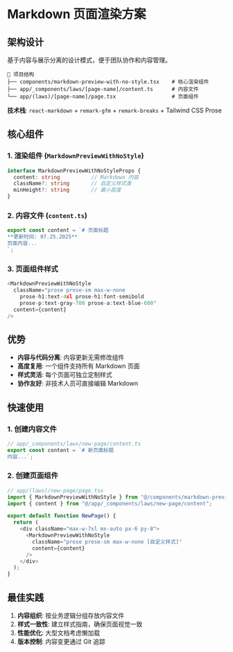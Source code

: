 # Markdown 页面渲染方案

## 架构设计

基于内容与展示分离的设计模式，便于团队协作和内容管理。

```text
📁 项目结构
├── components/markdown-preview-with-no-style.tsx    # 核心渲染组件
├── app/_components/laws/[page-name]/content.ts      # 内容文件
└── app/(laws)/[page-name]/page.tsx                  # 页面组件
```

**技术栈**: `react-markdown` + `remark-gfm` + `remark-breaks` + Tailwind CSS Prose

## 核心组件

### 1. 渲染组件 (`MarkdownPreviewWithNoStyle`)

```typescript
interface MarkdownPreviewWithNoStyleProps {
  content: string          // Markdown 内容
  className?: string       // 自定义样式类
  minHeight?: string       // 最小高度
}
```

### 2. 内容文件 (`content.ts`)

```typescript
export const content = `# 页面标题
**更新时间: 07.25.2025**
页面内容...
`;
```

### 3. 页面组件样式

```typescript
<MarkdownPreviewWithNoStyle
  className="prose prose-sm max-w-none
    prose-h1:text-4xl prose-h1:font-semibold
    prose-p:text-gray-700 prose-a:text-blue-600"
  content={content}
/>
```

## 优势

- **内容与代码分离**: 内容更新无需修改组件
- **高度复用**: 一个组件支持所有 Markdown 页面
- **样式灵活**: 每个页面可独立定制样式
- **协作友好**: 非技术人员可直接编辑 Markdown

## 快速使用

### 1. 创建内容文件

```typescript
// app/_components/laws/new-page/content.ts
export const content = `# 新页面标题
内容...`;
```

### 2. 创建页面组件

```typescript
// app/(laws)/new-page/page.tsx
import { MarkdownPreviewWithNoStyle } from "@/components/markdown-preview-with-no-style";
import { content } from "@/app/_components/laws/new-page/content";

export default function NewPage() {
  return (
    <div className="max-w-7xl mx-auto px-6 py-8">
      <MarkdownPreviewWithNoStyle
        className="prose prose-sm max-w-none [自定义样式]"
        content={content}
      />
    </div>
  );
}
```

## 最佳实践

1. **内容组织**: 按业务逻辑分组存放内容文件
2. **样式一致性**: 建立样式指南，确保页面视觉一致
3. **性能优化**: 大型文档考虑懒加载
4. **版本控制**: 内容变更通过 Git 追踪
